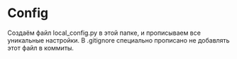 # Config
Создаём файл local_config.py в этой папке, и прописываем все уникальные настройки. 
В .gitignore специально прописано не добавлять этот файл в коммиты.